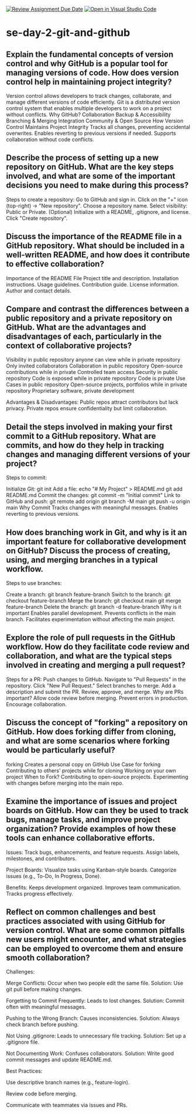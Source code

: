 [![Review Assignment Due Date](https://classroom.github.com/assets/deadline-readme-button-22041afd0340ce965d47ae6ef1cefeee28c7c493a6346c4f15d667ab976d596c.svg)](https://classroom.github.com/a/8wgCKhpZ)
[![Open in Visual Studio Code](https://classroom.github.com/assets/open-in-vscode-2e0aaae1b6195c2367325f4f02e2d04e9abb55f0b24a779b69b11b9e10269abc.svg)](https://classroom.github.com/online_ide?assignment_repo_id=18916637&assignment_repo_type=AssignmentRepo)
# se-day-2-git-and-github
## Explain the fundamental concepts of version control and why GitHub is a popular tool for managing versions of code. How does version control help in maintaining project integrity? 
  Version control allows developers to track changes, collaborate, and manage different versions of code efficiently. Git is a distributed version control system that enables multiple developers to work on a project without conflicts.
    Why GitHub?
Collaboration 
Backup & Accessibility
Branching & Merging
Integration
Community & Open Source
   How Version Control Maintains Project Integrity
Tracks all changes, preventing accidental overwrites.
Enables reverting to previous versions if needed.
Supports collaboration without code conflicts.

## Describe the process of setting up a new repository on GitHub. What are the key steps involved, and what are some of the important decisions you need to make during this process?
   Steps to create a repository:
Go to GitHub and sign in.
Click on the "+" icon (top-right) → "New repository".
Choose a repository name.
Select visibility: Public or Private.
(Optional) Initialize with a README, .gitignore, and license.
Click "Create repository".

## Discuss the importance of the README file in a GitHub repository. What should be included in a well-written README, and how does it contribute to effective collaboration?
   Importance of the README File
Project title and description.
Installation instructions.
Usage guidelines.
Contribution guide.
License information.
Author and contact details.

## Compare and contrast the differences between a public repository and a private repository on GitHub. What are the advantages and disadvantages of each, particularly in the context of collaborative projects?
 
 Visibility in public repository	anyone can view	while in private repository Only invited collaborators
Collaboration in public repository		Open-source contributions 	while in private Controlled team access
Security	in public repository Code is exposed 	while in private repository	Code is private
Use Cases in public repository	Open-source projects, portfolios while in private repository	Proprietary software, private development

Advantages & Disadvantages:
Public repos attract contributors but lack privacy.
Private repos ensure confidentiality but limit collaboration.

## Detail the steps involved in making your first commit to a GitHub repository. What are commits, and how do they help in tracking changes and managing different versions of your project?
Steps to commit:

Initialize Git:
  git init
Add a file:
 echo "# My Project" > README.md
 git add README.md
Commit the changes:
 git commit -m "Initial commit"
Link to GitHub and push:
 git remote add origin <repository-URL>
 git branch -M main
 git push -u origin main
Why Commit
Tracks changes with meaningful messages.
Enables reverting to previous versions.

## How does branching work in Git, and why is it an important feature for collaborative development on GitHub? Discuss the process of creating, using, and merging branches in a typical workflow.

Steps to use branches:

Create a branch:
 git branch feature-branch
Switch to the branch:
 git checkout feature-branch
Merge the branch:
 git checkout main
 git merge feature-branch
Delete the branch:
 git branch -d feature-branch
Why is it important
Enables parallel development.
Prevents conflicts in the main branch.
Facilitates experimentation without affecting the main project.

## Explore the role of pull requests in the GitHub workflow. How do they facilitate code review and collaboration, and what are the typical steps involved in creating and merging a pull request?
Steps for a PR:
Push changes to GitHub.
Navigate to "Pull Requests" in the repository.
Click "New Pull Request."
Select branches to merge.
Add a description and submit the PR.
Review, approve, and merge.
 Why are PRs important?
Allow code review before merging.
Prevent errors in production.
Encourage collaboration.

## Discuss the concept of "forking" a repository on GitHub. How does forking differ from cloning, and what are some scenarios where forking would be particularly useful? 
forking Creates a personal copy on GitHub
Use Case for forking	Contributing to others' projects while  for cloning	Working on your own project
When to Fork?
Contributing to open-source projects.
Experimenting with changes before merging into the main repo.

## Examine the importance of issues and project boards on GitHub. How can they be used to track bugs, manage tasks, and improve project organization? Provide examples of how these tools can enhance collaborative efforts.
Issues:
Track bugs, enhancements, and feature requests.
Assign labels, milestones, and contributors.

Project Boards:
Visualize tasks using Kanban-style boards.
Categorize issues (e.g., To-Do, In Progress, Done).

Benefits:
Keeps development organized.
Improves team communication.
Tracks progress effectively.

## Reflect on common challenges and best practices associated with using GitHub for version control. What are some common pitfalls new users might encounter, and what strategies can be employed to overcome them and ensure smooth collaboration?
Challenges:

Merge Conflicts: Occur when two people edit the same file.
Solution: Use git pull before making changes.

Forgetting to Commit Frequently: Leads to lost changes.
Solution: Commit often with meaningful messages.

Pushing to the Wrong Branch: Causes inconsistencies.
Solution: Always check branch before pushing.

Not Using .gitignore: Leads to unnecessary file tracking.
Solution: Set up a .gitignore file.

Not Documenting Work: Confuses collaborators.
Solution: Write good commit messages and update README.md.

Best Practices:

Use descriptive branch names (e.g., feature-login).

Review code before merging.

Communicate with teammates via issues and PRs.
